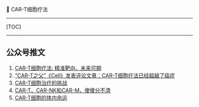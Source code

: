 👏 CAR-T细胞疗法

---
[TOC]

---
## 公众号推文
1. [CAR-T细胞疗法: 精准靶向，未来可期](https://mp.weixin.qq.com/s/Qclg4sWahz-hwrp4istGPw)   
2. [“CAR-T之父”《Cell》发表评论文章：CAR-T细胞疗法已经超越了癌症](https://mp.weixin.qq.com/s/ADgmntPEoOv2Up_0AAOWLw)   
3. [CAR-T细胞治疗的挑战](https://mp.weixin.qq.com/s/0lII6aXihhPkEjtFmwynaQ)   
4. [CAR-T、CAR-NK和CAR-M，傻傻分不清](https://mp.weixin.qq.com/s/2llzML8xqjGbKKrSiHtNbw)   
5. [CAR-T细胞的体内命运](https://mp.weixin.qq.com/s/TK0PAHmTNRDH35ElZJdi5w)   